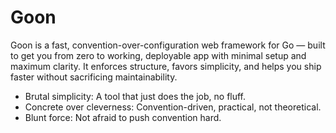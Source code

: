 # Goon

Goon is a fast, convention-over-configuration web framework for Go — built to get you from zero to working, deployable app with minimal setup and maximum clarity. It enforces structure, favors simplicity, and helps you ship faster without sacrificing maintainability.

- Brutal simplicity: A tool that just does the job, no fluff.
- Concrete over cleverness: Convention-driven, practical, not theoretical.
- Blunt force: Not afraid to push convention hard.
